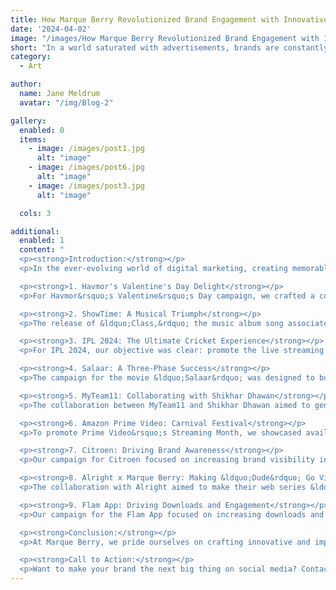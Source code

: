 ```yaml
---
title: How Marque Berry Revolutionized Brand Engagement with Innovative Campaigns
date: '2024-04-02'
image: "/images/How Marque Berry Revolutionized Brand Engagement with Innovative Campaigns_1721650712400.png"
short: "In a world saturated with advertisements, brands are constantly searching for new ways to break through the noise and connect with their audience...."
category:
  - Art

author:
  name: Jane Meldrum
  avatar: "/img/Blog-2"

gallery:
  enabled: 0
  items:
    - image: /images/post1.jpg
      alt: "image"
    - image: /images/post6.jpg
      alt: "image"
    - image: /images/post3.jpg
      alt: "image"

  cols: 3

additional:
  enabled: 1
  content: "
  <p><strong>Introduction:</strong></p>
  <p>In the ever-evolving world of digital marketing, creating memorable and engaging campaigns is essential for brands to stand out. At Marque Berry, we specialize in transforming brand narratives into viral sensations through our unique meme marketing strategies. Our innovative approach has proven effective across various industries, from food and entertainment to technology and beyond. This blog explores some of our standout campaigns and the strategies behind their success.</p>

  <p><strong>1. Havmor's Valentine's Day Delight</strong></p>
  <p>For Havmor&rsquo;s Valentine&rsquo;s Day campaign, we crafted a compelling narrative around their special Red Velvet Heartbeat Ice Cream Cake. The objective was to celebrate love and togetherness, enhancing brand engagement with a romantic twist. By leveraging the power of memes, we highlighted the cake&rsquo;s unique appeal and created a buzz on social media. Our campaign reached 25 million people, garnered 3 million likes, and achieved an engagement rate of 5.2%. This successful approach not only boosted Havmor&rsquo;s visibility but also solidified its position as a go-to choice for celebrating special moments.</p>

  <p><strong>2. ShowTime: A Musical Triumph</strong></p>
  <p>The release of &ldquo;Class,&rdquo; the music album song associated with the web show &ldquo;Showtime&rdquo; on Hotstar, was a significant event. Our campaign aimed to capitalize on the release by engaging meme and music pages on Instagram and Facebook. We created captivating creatives derived from the album video and showcased the show&rsquo;s affiliation. The result? An impressive reach of 12.3 million, 1.1 million engagements, and 50,000 shares. The campaign&rsquo;s success was driven by our strategic seeding plan involving 126 pages and leveraging the song's popularity to create a viral sensation.</p>

  <p><strong>3. IPL 2024: The Ultimate Cricket Experience</strong></p>
  <p>For IPL 2024, our objective was clear: promote the live streaming of matches on Star Sports through meme marketing. By conceptualizing and creating memes based on Star Sports&rsquo; IPL 2024 ad film, we integrated current social media trends to enhance virality. Our campaign achieved a remarkable reach of 19.2 million, with 2 million+ likes and 2.2 million overall engagements. The successful seeding plan involving 98 pages with a follower base of 180 million played a crucial role in driving engagement and maximizing visibility.</p>

  <p><strong>4. Salaar: A Three-Phase Success</strong></p>
  <p>The campaign for the movie &ldquo;Salaar&rdquo; was designed to build anticipation for its release on Hotstar. We implemented a three-phase strategy targeting action movie enthusiasts, Prabhas fans, and Hindi-speaking audiences. Phase 1 used teaser clips to create excitement, Phase 2 announced the Hindi version&rsquo;s release with the hashtag #SalaarOnHotstar, and Phase 3 focused on post-release promotion. The campaign achieved a staggering reach of 91 million, 6.2 million likes, and 7 million+ overall engagements. Our seeding plan involved 544 pages with a total follower base of 523.6 million, driving significant buzz and engagement.</p>

  <p><strong>5. MyTeam11: Collaborating with Shikhar Dhawan</strong></p>
  <p>The collaboration between MyTeam11 and Shikhar Dhawan aimed to generate curiosity and drive app usage. We distributed a promotional video across social media platforms with the help of influencers, meme pages, and creators. The campaign resulted in 48 million views and 5.2 million likes on Instagram, and 685,274 reach with 5,643 likes on Twitter. Our strategic use of 108 Instagram meme pages, 55 cricket pages, and 105 Twitter pages was instrumental in achieving these results.</p>

  <p><strong>6. Amazon Prime Video: Carnival Festival</strong></p>
  <p>To promote Prime Video&rsquo;s Streaming Month, we showcased available titles and highlighted the benefits of a Prime Video subscription. Through 93 posts across 72 OTT-focused pages, we achieved a reach of 3.8 million and over 420,000 likes. Our campaign successfully increased awareness of the shows and encouraged users to explore the content available during the Carnival Festival.</p>

  <p><strong>7. Citroen: Driving Brand Awareness</strong></p>
  <p>Our campaign for Citroen focused on increasing brand visibility in India by partnering with 1,216 influencers to promote the Citroen C3. We aimed to showcase the car&rsquo;s features and build brand loyalty through engaging content. The campaign resulted in over 2,000 tweets and a significant increase in brand recognition, helping Citroen establish itself as a notable player in the Indian automotive industry.</p>

  <p><strong>8. Alright x Marque Berry: Making &ldquo;Dude&rdquo; Go Viral</strong></p>
  <p>The collaboration with Alright aimed to make their web series &ldquo;Dude&rdquo; viral. By leveraging 150 meme creators and 92 meme pages, we created a buzz that led to over 120 million reach and a 14% engagement rate. The first episode of the web series garnered 21.4 million views, showcasing the effectiveness of our meme-driven strategy in generating interest and driving subscriptions.</p>

  <p><strong>9. Flam App: Driving Downloads and Engagement</strong></p>
  <p>Our campaign for the Flam App focused on increasing downloads and generating curiosity. Through partnerships with meme pages, content creators, Facebook pages, YouTube channels, and Telegram groups, we achieved over 1.1 million views and 18,580+ sign-ups. The multi-platform approach effectively created buzz and encouraged users to download and engage with the app.</p>

  <p><strong>Conclusion:</strong></p>
  <p>At Marque Berry, we pride ourselves on crafting innovative and impactful campaigns that resonate with audiences and drive results. By leveraging the power of meme marketing and strategic partnerships, we continue to push the boundaries of digital engagement and help brands achieve their goals. Stay tuned for more exciting case studies and insights into our creative campaigns!</p>

  <p><strong>Call to Action:</strong></p>
  <p>Want to make your brand the next big thing on social media? Contact Marque Berry today to discover how our meme marketing strategies can elevate your brand and drive engagement.</p>"
---
```


